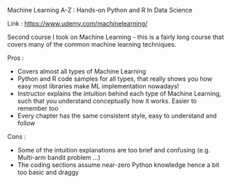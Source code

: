 Machine Learning A-Z : Hands-on Python and R In Data Science

Link : https://www.udemy.com/machinelearning/

Second course I took on Machine Learning - this is a fairly long course that covers many of the common machine learning techniques.

Pros :

* Covers almost all types of Machine Learning
* Python and R code samples for all types, that really shows you how easy most libraries make ML implementation nowadays!
* Instructor explains the intuition behind each type of Machine Learning, such that you understand conceptually how it works. Easier to remember too
* Every chapter has the same consistent style, easy to understand and follow

Cons :

* Some of the intuition explanations are too brief and confusing (e.g. Multi-arm bandit problem ...)
* The coding sections assume near-zero Python knowledge hence a bit too basic and draggy
